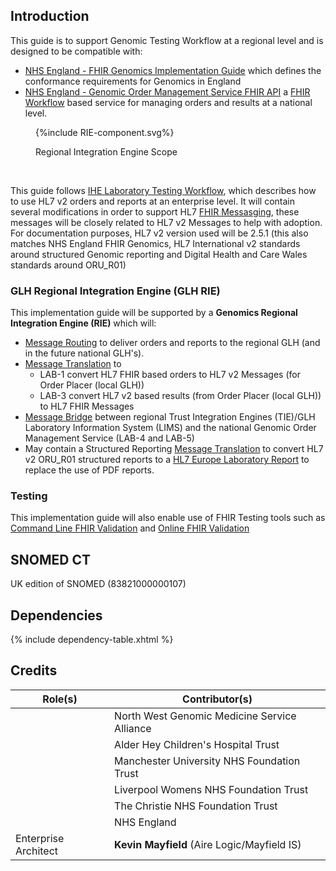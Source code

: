 
## Introduction

This guide is to support Genomic Testing Workflow at a regional level and is designed to be compatible with:

- [NHS England - FHIR Genomics Implementation Guide](https://simplifier.net/guide/fhir-genomics-implementation-guide/Home) which defines the conformance requirements for Genomics in England
- [NHS England - Genomic Order Management Service FHIR API](https://digital.nhs.uk/developer/api-catalogue/genomic-order-management-service-fhir) a [FHIR Workflow](https://hl7.org/fhir/R4/workflow.html) based service for managing orders and results at a national level.

<figure>
{%include RIE-component.svg%}
<p id="fX.X.X.X-X" class="figureTitle">Regional Integration Engine Scope</p>
</figure>
<br clear="all">

This guide follows [IHE Laboratory Testing Workflow](https://wiki.ihe.net/index.php/Laboratory_Testing_Workflow), which describes how to use HL7 v2 orders and reports at an enterprise level. It will contain several modifications in order to support HL7 [FHIR Messasging](https://hl7.org/fhir/R4/messaging.html), these messages will be closely related to HL7 v2 Messages to help with adoption.
For documentation purposes, HL7 v2 version used will be 2.5.1 (this also matches NHS England FHIR Genomics, HL7 International v2 standards around structured Genomic reporting and Digital Health and Care Wales standards around ORU_R01)

### GLH Regional Integration Engine (GLH RIE)

This implementation guide will be supported by a **Genomics Regional Integration Engine (RIE)** which will:

- [Message Routing](https://www.enterpriseintegrationpatterns.com/patterns/messaging/MessageRouter.html) to deliver orders and reports to the regional GLH (and in the future national GLH's).
- [Message Translation](https://www.enterpriseintegrationpatterns.com/patterns/messaging/MessageTranslator.html) to 
  - LAB-1 convert HL7 FHIR based orders to HL7 v2 Messages (for Order Placer (local GLH))
  - LAB-3 convert HL7 v2 based results (from Order Placer (local GLH)) to HL7 FHIR Messages
- [Message Bridge](https://www.enterpriseintegrationpatterns.com/patterns/messaging/MessagingBridge.html) between regional Trust Integration Engines (TIE)/GLH Laboratory Information System (LIMS) and the national Genomic Order Management Service (LAB-4 and LAB-5)
- May contain a Structured Reporting [Message Translation](https://www.enterpriseintegrationpatterns.com/patterns/messaging/MessageTranslator.html) to convert HL7 v2 ORU_R01 structured reports to a [HL7 Europe Laboratory Report](https://build.fhir.org/ig/hl7-eu/laboratory/) to replace the use of PDF reports.

### Testing 

This implementation guide will also enable use of FHIR Testing tools such as [Command Line FHIR Validation](https://confluence.hl7.org/display/FHIR/Using+the+FHIR+Validator) and [Online FHIR Validation](https://validator.fhir.org/)


## SNOMED CT

UK edition of SNOMED (83821000000107)

## Dependencies

{% include dependency-table.xhtml %}

## Credits

| Role(s)              | Contributor(s)                               | 
|----------------------|----------------------------------------------|
|                      | North West Genomic Medicine Service Alliance |
|                      | Alder Hey Children's Hospital Trust          |
|                      | Manchester University NHS Foundation Trust   |
|                      | Liverpool Womens NHS Foundation Trust        |
|                      | The Christie NHS Foundation Trust            |
|                      | NHS England                                  |
| Enterprise Architect | **Kevin Mayfield** (Aire Logic/Mayfield IS)  |      

